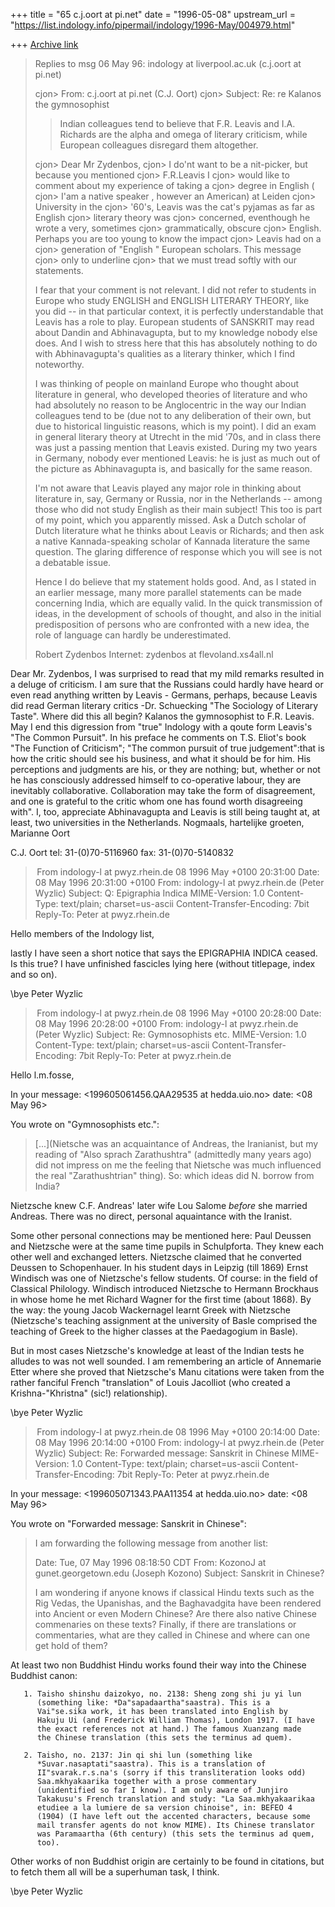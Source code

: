 +++
title = "65 c.j.oort at pi.net"
date = "1996-05-08"
upstream_url = "https://list.indology.info/pipermail/indology/1996-May/004979.html"

+++
[Archive link](https://list.indology.info/pipermail/indology/1996-May/004979.html)

>Replies to msg 06 May 96: indology at liverpool.ac.uk (c.j.oort at pi.net)
>
> cjon> From: c.j.oort at pi.net (C.J. Oort)
> cjon> Subject: Re: re Kalanos the gymnosophist
>
>>Indian colleagues tend to believe that F.R. Leavis and
>> I.A.
>>Richards are the alpha and omega of literary criticism, while European
>>colleagues disregard them altogether.
>
> cjon> Dear Mr Zydenbos,
> cjon> I do'nt want to be a nit-picker, but because you mentioned
> cjon> F.R.Leavis I
> cjon> would like to comment about my experience of taking a
> cjon> degree in English (
> cjon> I'am a native speaker , however an American) at Leiden
> cjon> University in the
> cjon> '60's, Leavis was the cat's pyjamas as far as English
> cjon> literary theory was
> cjon> concerned, eventhough he wrote a very, sometimes
> cjon> grammatically, obscure
> cjon> English.  Perhaps you are too young to know the impact
> cjon> Leavis had on a
> cjon> generation of "English " European scholars.  This message
> cjon> only to underline
> cjon> that we must tread softly with our statements.
>
>I fear that your comment is not relevant. I did not refer to students in Europe
>who study ENGLISH and ENGLISH LITERARY THEORY, like you did -- in that
>particular context, it is perfectly understandable that Leavis has a role to
>play. European students of SANSKRIT may read about Dandin and Abhinavagupta,
>but to my knowledge nobody else does. And I wish to stress here that this has
>absolutely nothing to do with Abhinavagupta's qualities as a literary thinker,
>which I find noteworthy.
>
>I was thinking of people on mainland Europe who thought about literature in
>general, who developed theories of literature and who had absolutely no reason
>to be Anglocentric in the way our Indian colleagues tend to be (due not to any
>deliberation of their own, but due to historical linguistic reasons, which is
>my point). I did an exam in general literary theory at Utrecht in the mid '70s,
>and in class there was just a passing mention that Leavis existed. During my
>two years in Germany, nobody ever mentioned Leavis: he is just as much out of
>the picture as Abhinavagupta is, and basically for the same reason.
>
>I'm not aware that Leavis played any major role in thinking about literature
>in, say, Germany or Russia, nor in the Netherlands -- among those who did not
>study English as their main subject! This too is part of my point, which you
>apparently missed. Ask a Dutch scholar of Dutch literature what he thinks about
>Leavis or Richards; and then ask a native Kannada-speaking scholar of Kannada
>literature the same question. The glaring difference of response which you will
>see is not a debatable issue.
>
>Hence I do believe that my statement holds good. And, as I stated in an earlier
>message, many more parallel statements can be made concerning India, which are
>equally valid. In the quick transmission of ideas, in the development of
>schools of thought, and also in the initial predisposition of persons who are
>confronted with a new idea, the role of language can hardly be underestimated.
>
>Robert Zydenbos
>Internet: zydenbos at flevoland.xs4all.nl

Dear Mr. Zydenbos,
I was surprised to read that my mild remarks resulted in a deluge of
criticism.  I am sure that the Russians could hardly have heard or even
read anything  written by Leavis - Germans, perhaps, because Leavis did
read German literary critics -Dr. Schuecking "The Sociology of Literary
Taste".
Where did this all begin?  Kalanos the gymnosophist to F.R. Leavis.  May I
end this digression from "true" Indology with a qoute form Leavis's "The
Common Pursuit".  In his
preface he comments on T.S. Eliot's book "The Function of Criticism"; "The
common pursuit of true judgement":that is how the critic should see his
business, and what it should be for him.   His perceptions and judgments
are his, or they are nothing;  but, whether or not he has consciously
addressed himself to co-operative labour, they are inevitably
collaborative.  Collaboration may take the form of disagreement, and one is
grateful to the critic whom one has found worth disagreeing with".
I, too, appreciate Abhinavagupta and Leavis is still being taught at, at least,
two universities in the Netherlands.
Nogmaals, hartelijke groeten,
Marianne Oort

C.J. Oort
tel: 31-(0)70-5116960
fax: 31-(0)70-5140832




> From indology-l at pwyz.rhein.de 08 1996 May +0100 20:31:00
Date: 08 May 1996 20:31:00 +0100
From: indology-l at pwyz.rhein.de (Peter Wyzlic)
Subject: Q: Epigraphia Indica
MIME-Version: 1.0
Content-Type: text/plain; charset=us-ascii
Content-Transfer-Encoding: 7bit
Reply-To: Peter at pwyz.rhein.de


Hello members of the Indology list,

lastly I have seen a short notice that says the EPIGRAPHIA INDICA ceased. Is
this true? I have unfinished fascicles lying here (without titlepage, index
and so on). 

\bye
Peter Wyzlic





> From indology-l at pwyz.rhein.de 08 1996 May +0100 20:28:00
Date: 08 May 1996 20:28:00 +0100
From: indology-l at pwyz.rhein.de (Peter Wyzlic)
Subject: Re: Gymnosophists etc.
MIME-Version: 1.0
Content-Type: text/plain; charset=us-ascii
Content-Transfer-Encoding: 7bit
Reply-To: Peter at pwyz.rhein.de

Hello l.m.fosse,

In your
message: <199605061456.QAA29535 at hedda.uio.no>
date: <08 May 96>

You wrote on "Gymnosophists etc.":

>[...](Nietsche was
>an acquaintance of Andreas, the Iranianist, but my reading of "Also sprach
>Zarathushtra" (admittedly many years ago) did not impress on me the feeling
>that Nietsche was much influenced the real "Zarathushtrian" thing). So:
>which ideas did N. borrow from India? 

Nietzsche knew C.F. Andreas' later wife Lou Salome *before* she married
Andreas. There was no direct, personal aquaintance with the Iranist.

Some other personal connections may be mentioned here: Paul Deussen and
Nietzsche were at the same time pupils in Schulpforta. They knew each other
well and exchanged letters. Nietzsche claimed that he converted Deussen to
Schopenhauer. In his student days in Leipzig (till 1869) Ernst Windisch was
one of Nietzsche's fellow students. Of course: in the field of Classical
Philology. Windisch introduced Nietzsche to Hermann Brockhaus in whose home
he met Richard Wagner for the first time (about 1868). By the way: the young
Jacob Wackernagel learnt Greek with Nietzsche (Nietzsche's teaching
assignment at the university of Basle comprised the teaching of Greek to the
higher classes at the Paedagogium in Basle).

But in most cases Nietzsche's knowledge at least of the Indian tests he
alludes to was not well sounded. I am remembering an article of Annemarie
Etter where she proved that Nietzsche's Manu citations were taken from the
rather fanciful French "translation" of Louis Jacolliot (who created a
Krishna-"Khristna" (sic!) relationship).

\bye
Peter Wyzlic


> From indology-l at pwyz.rhein.de 08 1996 May +0100 20:14:00
Date: 08 May 1996 20:14:00 +0100
From: indology-l at pwyz.rhein.de (Peter Wyzlic)
Subject: Re: Forwarded message: Sanskrit in Chinese
MIME-Version: 1.0
Content-Type: text/plain; charset=us-ascii
Content-Transfer-Encoding: 7bit
Reply-To: Peter at pwyz.rhein.de

In your
message: <199605071343.PAA11354 at hedda.uio.no>
date: <08 May 96>

You wrote on "Forwarded message: Sanskrit in Chinese":

>I am forwarding the following message from another list:
>
>Date:  Tue, 07 May 1996 08:18:50 CDT
>From:  KozonoJ at gunet.georgetown.edu (Joseph Kozono)
>Subject:   Sanskrit in Chinese?
>
>I am wondering if anyone knows if classical Hindu texts such as the
>Rig Vedas, the Upanishas, and the Baghavadgita have been rendered
>into Ancient or even Modern Chinese?  Are there also native Chinese
>commenaries on these texts?  Finally, if there are translations or
>commentaries, what are they called in Chinese and where can one get
>hold of them?

At least two non Buddhist Hindu works found their way into the Chinese
Buddhist canon:

	   1. Taisho shinshu daizokyo, no. 2138: Sheng zong shi ju yi lun
	      (something like: *Da"sapadaartha"saastra). This is a
	      Vai"se.sika work, it has been translated into English by
	      Hakuju Ui (and Frederick William Thomas), London 1917. (I have
	      the exact references not at hand.) The famous Xuanzang made
	      the Chinese translation (this sets the terminus ad quem).

	   2. Taisho, no. 2137: Jin qi shi lun (something like
	      *Suvar.nasaptati"saastra). This is a translation of
	      II"svarak.r.s.na's (sorry if this transliteration looks odd)
	      Saa.mkhyakaarika together with a prose commentary
	      (unidentified so far I know). I am only aware of Junjiro
	      Takakusu's French translation and study: "La Saa.mkhyakaarikaa
	      etudiee a la lumiere de sa version chinoise", in: BEFEO 4
	      (1904) (I have left out the accented characters, because some
	      mail transfer agents do not know MIME). Its Chinese translator
	      was Paramaartha (6th century) (this sets the terminus ad quem,
	      too).

Other works of non Buddhist origin are certainly to be found in citations,
but to fetch them all will be a superhuman task, I think. 

\bye
Peter Wyzlic






